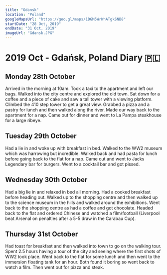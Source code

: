 ```yaml
---
title: "Gdansk"
location: "Poland"
googleMapsUrl: "https://goo.gl/maps/1DGM5WrWnATgkSNB8"
startDate: "28 Oct, 2019"
endDate: "31 Oct, 2019"
imageUrl: "Gdansk.JPG"
---
```


# 2019 Oct - Gdańsk, Poland Diary 🇵🇱

## Monday 28th October

Arrived in the morning at 10am. Took a taxi to the apartment and left our bags. Walked into the city centre and explored the old town. Sat down for a coffee and a piece of cake and saw a tall tower with a viewing platform. Climbed the 410 step tower to get a great view. Grabbed a pizza and a pastry for lunch and then walked along the river. Made our way back to the apartment for a nap. Came out for dinner and went to La Pampa steakhouse for a large ribeye.

## Tuesday 29th October

Had a lie in and woke up with breakfast in bed. Walked to the WW2 museum which was harrowing but incredible. Walked back and had pasta for lunch before going back to the flat for a nap. Came out and went to Jacks Legendary bar for burgers. Went to a cocktail bar and got pissed.

## Wednesday 30th October

Had a big lie in and relaxed in bed all morning. Had a cooked breakfast before heading out. Walked up to the shopping centre and then walked up to the science museum in the hills and walked around the exhibitions. Went back to the shopping centre as had a coffee and got chocolate. Headed back to the flat and ordered Chinese and watched a film/football (Liverpool beat Arsenal on penalties after a 5-5 draw in the Carabau Cup).

## Thursday 31st October

Had toast for breakfast and then walked into town to go on the walking tour. Spent 2.5 hours having a tour of the city and seeing where the first shots of WW2 took place. Went back to the flat for some lunch and then went to the immersion floating tank for an hour. Both found it boring so went back to watch a film. Then went out for pizza and steak.
